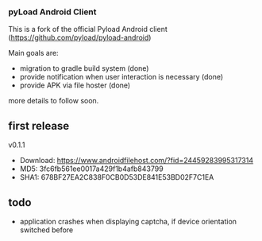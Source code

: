 ### pyLoad Android Client 

This is a fork of the official Pyload Android client (https://github.com/pyload/pyload-android)

Main goals are: 
- migration to gradle build system (done) 
- provide notification when user interaction is necessary (done)
- provide APK via file hoster (done) 

more details to follow soon. 


## first release 
v0.1.1	
- Download: https://www.androidfilehost.com/?fid=24459283995317314
- MD5: 3fc6fb561ee0017a429f1b4afb843799
- SHA1: 678BF27EA2C838F0CB0D53DE841E53BD02F7C1EA


## todo
* application crashes when displaying captcha, if device orientation switched before 
